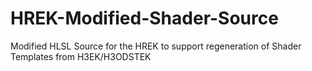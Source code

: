 # HREK-Modified-Shader-Source
Modified HLSL Source for the HREK to support regeneration of Shader Templates from H3EK/H3ODSTEK
